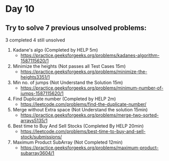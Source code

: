# Day 10

## Try to solve 7 previous unsolved problems:
3 completed 4 still unsolved

1. Kadane's algo (Completed by HELP 5m)
   - https://practice.geeksforgeeks.org/problems/kadanes-algorithm-1587115620/1
2. Minimize the heights (Not passes all Test Cases 15m)
   - https://practice.geeksforgeeks.org/problems/minimize-the-heights3351/1
3. Min no. of jumps (Not Understand the Solution 15m)
   - https://practice.geeksforgeeks.org/problems/minimum-number-of-jumps-1587115620/1
4. Find Duplicate number (Completed by HELP 2m)
   - https://leetcode.com/problems/find-the-duplicate-number/
5. Merge without Extra space (Not Understand the solution 15min)
   - https://practice.geeksforgeeks.org/problems/merge-two-sorted-arrays5135/1
6. Best time to Buy And Sell Stocks (Completed By HELP 20min)
   - https://leetcode.com/problems/best-time-to-buy-and-sell-stock/submissions/
7. Maximum Product SubArray (Not Completed 12min)
   - https://practice.geeksforgeeks.org/problems/maximum-product-subarray3604/1
